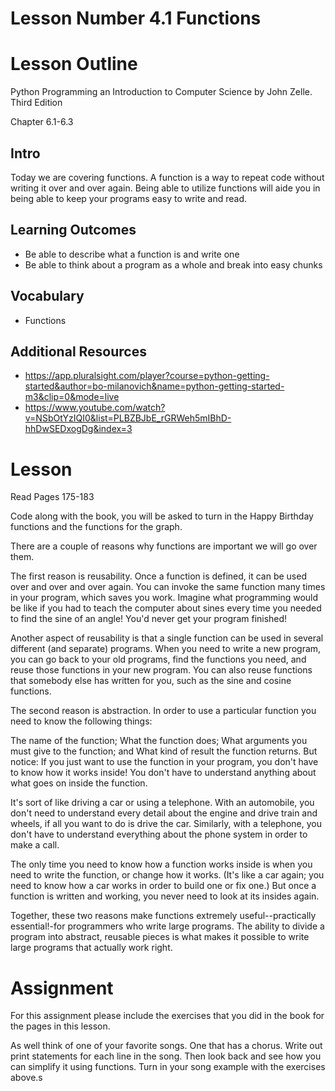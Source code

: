 # Lesson Number 4.1 Functions

# Lesson Outline #

Python Programming an Introduction to Computer Science by John Zelle. Third Edition

Chapter 6.1-6.3

## Intro ##

Today we are covering functions. A function is a way to repeat code without writing it over and over again. Being able to utilize functions will aide you in being able to keep your programs easy to write and read.

## Learning Outcomes ##

- Be able to describe what a function is and write one
- Be able to think about a program as a whole and break into easy chunks

## Vocabulary ##

- Functions

## Additional Resources ##

- https://app.pluralsight.com/player?course=python-getting-started&author=bo-milanovich&name=python-getting-started-m3&clip=0&mode=live
- https://www.youtube.com/watch?v=NSbOtYzIQI0&list=PLBZBJbE_rGRWeh5mIBhD-hhDwSEDxogDg&index=3

# Lesson #

Read Pages 175-183

Code along with the book, you will be asked to turn in the Happy Birthday functions and the functions for the graph.

There are a couple of reasons why functions are important we will go over them.

The first reason is reusability. Once a function is defined, it can be used over and over and over again. You can invoke the same function many times in your program, which saves you work. Imagine what programming would be like if you had to teach the computer about sines every time you needed to find the sine of an angle! You'd never get your program finished!

Another aspect of reusability is that a single function can be used in several different (and separate) programs. When you need to write a new program, you can go back to your old programs, find the functions you need, and reuse those functions in your new program. You can also reuse functions that somebody else has written for you, such as the sine and cosine functions.

The second reason is abstraction. In order to use a particular function you need to know the following things:

The name of the function;
What the function does;
What arguments you must give to the function; and
What kind of result the function returns.
But notice: If you just want to use the function in your program, you don't have to know how it works inside! You don't have to understand anything about what goes on inside the function.

It's sort of like driving a car or using a telephone. With an automobile, you don't need to understand every detail about the engine and drive train and wheels, if all you want to do is drive the car. Similarly, with a telephone, you don't have to understand everything about the phone system in order to make a call.

The only time you need to know how a function works inside is when you need to write the function, or change how it works. (It's like a car again; you need to know how a car works in order to build one or fix one.) But once a function is written and working, you never need to look at its insides again.

Together, these two reasons make functions extremely useful--practically essential!-for programmers who write large programs. The ability to divide a program into abstract, reusable pieces is what makes it possible to write large programs that actually work right.


# Assignment #

For this assignment please include the exercises that you did in the book for the pages in this lesson.

As well think of one of your favorite songs. One that has a chorus. Write out print statements for each line in the song. Then look back and see how you can simplify it using functions. Turn in your song example with the exercises above.s


